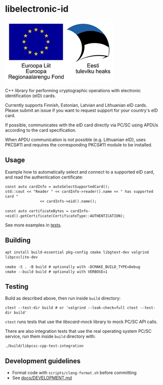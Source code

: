 # libelectronic-id

![European Regional Development Fund](https://github.com/open-eid/DigiDoc4-Client/blob/master/client/images/EL_Regionaalarengu_Fond.png)

C++ library for performing cryptographic operations with electronic identification (eID) cards.

Currently supports Finnish, Estonian, Latvian and Lithuanian eID cards. Please
submit an issue if you want to request support for your country's eID card.

If possible, communicates with the eID card directly via PC/SC using APDUs
according to the card specification.

When APDU communication is not possible (e.g. Lithuanian eID), uses PKCS#11 and
requires the corresponding PKCS#11 module to be installed.

## Usage

Example how to automatically select and connect to a supported eID card, and
read the authentication certificate:

    const auto cardInfo = autoSelectSupportedCard();
    std::cout << "Reader " << cardInfo->reader().name << " has supported card "
                    << cardInfo->eid().name();

    const auto certificateBytes = cardInfo->eid().getCertificate(CertificateType::AUTHENTICATION);

See more examples in [tests](tests).

## Building

    apt install build-essential pkg-config cmake libgtest-dev valgrind libpcsclite-dev

    cmake -S . -B build # optionally with -DCMAKE_BUILD_TYPE=Debug
    cmake --build build # optionally with VERBOSE=1

## Testing

Build as described above, then run inside `build` directory:

    ctest --test-dir build # or 'valgrind --leak-check=full ctest --test-dir build'

`ctest` runs tests that use the _libscard-mock_ library to mock PC/SC API calls.

There are also integration tests that use the real operating system PC/SC
service, run them inside `build` directory with:

    ./build/libpcsc-cpp-test-integration

## Development guidelines

- Format code with `scripts/clang-format.sh` before committing
- See [docs/DEVELOPMENT.md](docs/DEVELOPMENT.md)
